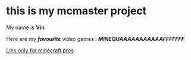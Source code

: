 # this is my mcmaster project

My name is **Vin**.

Here are my ***favourite*** video games : 
***MINEQUAAAAAAAAAAAFFFFFFF***

[Link only for minecraft pros](https://www.minecraft.net/en-us/)

